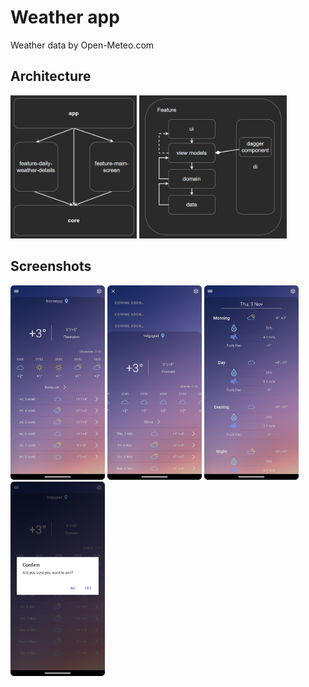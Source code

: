 # Weather app
Weather data by Open-Meteo.com

<h2>Architecture</h2>
<span>
   <img src="screens/arch1.png" width="40%">
   <img src="screens/arch2.png" width="47%">
</span>
<h2>Screenshots</h2>

<span>
  <img src="screens/screen2.png" width="30%">
  <img src="screens/screen3.png" width="30%">
  <img src="screens/screen4.png" width="30%">
  <img src="screens/screen5.png" width="30%">
</span>
